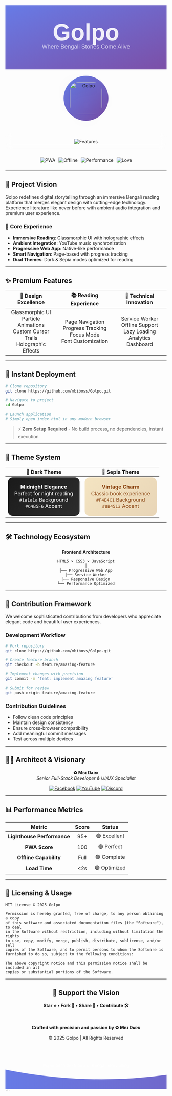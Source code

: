 <div align="center">
  <!-- Premium Animated Header -->
  <svg width="100%" height="200" xmlns="http://www.w3.org/2000/svg">
    <defs>
      <linearGradient id="gradient" x1="0%" y1="0%" x2="100%" y2="100%">
        <stop offset="0%" stop-color="#667eea">
          <animate attributeName="stop-color" values="#667eea;#764ba2;#f093fb;#f5576c;#4facfe;#00f2fe" dur="8s" repeatCount="indefinite"/>
        </stop>
        <stop offset="100%" stop-color="#764ba2">
          <animate attributeName="stop-color" values="#764ba2;#f093fb;#f5576c;#4facfe;#00f2fe;#667eea" dur="8s" repeatCount="indefinite"/>
        </stop>
      </linearGradient>
    </defs>
    <rect width="100%" height="100%" fill="url(#gradient)"/>
    <text x="50%" y="45%" dominant-baseline="middle" text-anchor="middle" font-family="Arial, sans-serif" font-size="72" font-weight="bold" fill="white" opacity="0.9">Golpo</text>
    <text x="50%" y="65%" dominant-baseline="middle" text-anchor="middle" font-family="Arial, sans-serif" font-size="18" fill="white" opacity="0.7">Where Bengali Stories Come Alive</text>
  </svg>

  <!-- Premium Logo Section -->
  <br/>
  <div style="background: linear-gradient(135deg, #667eea 0%, #764ba2 100%); padding: 20px; border-radius: 50%; display: inline-block; margin: 20px 0;">
    <img src="https://i.postimg.cc/Rh4B24Dk/Mbi-dark.png" alt="Golpo" width="100" height="100" style="border-radius: 25px; filter: drop-shadow(0 10px 20px rgba(0,0,0,0.3));"/>
  </div>
  
  <!-- Premium Typing Effect -->
  <div style="background: rgba(255,255,255,0.1); backdrop-filter: blur(10px); padding: 15px; border-radius: 15px; margin: 20px auto; max-width: 600px; border: 1px solid rgba(255,255,255,0.2);">
    <img src="https://readme-typing-svg.herokuapp.com?font=Fira+Code&weight=600&size=16&duration=4000&pause=1000&color=FFFFFF&center=true&vCenter=true&width=500&height=40&lines=Immersive+Reading+Experience;Ambient+Music+Integration;PWA+%7C+Offline+Support;Beautiful+Bengali+Typography;Dark+%26+Sepia+Themes" alt="Features" />
  </div>

  <!-- Premium Badges -->
  <div style="display: flex; justify-content: center; gap: 10px; flex-wrap: wrap; margin: 25px 0;">
    <img src="https://img.shields.io/badge/PWA-Optimized-5A0FC8?style=for-the-badge&logo=pwa&logoColor=white" alt="PWA"/>
    <img src="https://img.shields.io/badge/Offline-Supported-0EA5E9?style=for-the-badge&logo=cloud&logoColor=white" alt="Offline"/>
    <img src="https://img.shields.io/badge/Performance-A+-00D26A?style=for-the-badge&logo=speedtest&logoColor=white" alt="Performance"/>
    <img src="https://img.shields.io/badge/Made_with-❤️-EC4899?style=for-the-badge" alt="Love"/>
  </div>
</div>

---

## 🎯 Project Vision

Golpo redefines digital storytelling through an immersive Bengali reading platform that merges elegant design with cutting-edge technology. Experience literature like never before with ambient audio integration and premium user experience.

### 🌟 Core Experience
- **Immersive Reading**: Glassmorphic UI with holographic effects
- **Ambient Integration**: YouTube music synchronization
- **Progressive Web App**: Native-like performance
- **Smart Navigation**: Page-based with progress tracking
- **Dual Themes**: Dark & Sepia modes optimized for reading

---

## ✨ Premium Features

<div align="center">

| 🎨 Design Excellence | 📚 Reading Experience | 🚀 Technical Innovation |
|:--------------------:|:---------------------:|:-----------------------:|
| Glassmorphic UI<br/>Particle Animations<br/>Custom Cursor Trails<br/>Holographic Effects | Page Navigation<br/>Progress Tracking<br/>Focus Mode<br/>Font Customization | Service Worker<br/>Offline Support<br/>Lazy Loading<br/>Analytics Dashboard |

</div>

---

## 🚀 Instant Deployment

```bash
# Clone repository
git clone https://github.com/mbiboss/Golpo.git

# Navigate to project
cd Golpo

# Launch application
# Simply open index.html in any modern browser
```

> ⚡ **Zero Setup Required** - No build process, no dependencies, instant execution

---

## 🎨 Theme System

<div align="center">

| 🌙 Dark Theme | 📜 Sepia Theme |
|:-------------:|:--------------:|
| <div style="background: linear-gradient(135deg, #1a1a1a 0%, #2d2d2d 100%); padding: 20px; border-radius: 15px; color: white;">**Midnight Elegance**<br/>Perfect for night reading<br/>`#1a1a1a` Background<br/>`#64B5F6` Accent</div> | <div style="background: linear-gradient(135deg, #F4E4C1 0%, #E8D5B7 100%); padding: 20px; border-radius: 15px; color: #8B4513;">**Vintage Charm**<br/>Classic book experience<br/>`#F4E4C1` Background<br/>`#8B4513` Accent</div> |

</div>

---

## 🛠️ Technology Ecosystem

<div align="center">

**Frontend Architecture**
```
HTML5 × CSS3 × JavaScript
│
├── Progressive Web App
├── Service Worker
├── Responsive Design
└── Performance Optimized
```

</div>

---

## 🤝 Contribution Framework

We welcome sophisticated contributions from developers who appreciate elegant code and beautiful user experiences.

### Development Workflow
```bash
# Fork repository
git clone https://github.com/mbiboss/Golpo.git

# Create feature branch
git checkout -b feature/amazing-feature

# Implement changes with precision
git commit -m 'feat: implement amazing feature'

# Submit for review
git push origin feature/amazing-feature
```

### Contribution Guidelines
- Follow clean code principles
- Maintain design consistency
- Ensure cross-browser compatibility
- Add meaningful commit messages
- Test across multiple devices

---

## 👨‍💻 Architect & Visionary

<div align="center">

**✿ Mʙɪ Dᴀʀᴋ**  
*Senior Full-Stack Developer & UI/UX Specialist*

[![Facebook](https://img.shields.io/badge/Facebook-1877F2?style=for-the-badge&logo=facebook&logoColor=white)](https://www.facebook.com/mbiboss.1/)
[![YouTube](https://img.shields.io/badge/YouTube-FF0000?style=for-the-badge&logo=youtube&logoColor=white)](https://www.youtube.com/@Bekar_Golpo)
[![Discord](https://img.shields.io/badge/Discord-5865F2?style=for-the-badge&logo=discord&logoColor=white)](https://discord.com/users/731544517542674443)

</div>

---

## 📊 Performance Metrics

<div align="center">

| Metric | Score | Status |
|:------:|:-----:|:------:|
| **Lighthouse Performance** | 95+ | 🟢 Excellent |
| **PWA Score** | 100 | 🟢 Perfect |
| **Offline Capability** | Full | 🟢 Complete |
| **Load Time** | <2s | 🟢 Optimized |

</div>

---

## 📜 Licensing & Usage

```legal
MIT License © 2025 Golpo

Permission is hereby granted, free of charge, to any person obtaining a copy
of this software and associated documentation files (the "Software"), to deal
in the Software without restriction, including without limitation the rights
to use, copy, modify, merge, publish, distribute, sublicense, and/or sell
copies of the Software, and to permit persons to whom the Software is
furnished to do so, subject to the following conditions:

The above copyright notice and this permission notice shall be included in all
copies or substantial portions of the Software.
```

---

<div align="center">

## 💫 Support the Vision

**Star ⭐ • Fork 🍴 • Share 📢 • Contribute 🛠️**

<br/>

**Crafted with precision and passion by ✿ Mʙɪ Dᴀʀᴋ**

© 2025 Golpo | All Rights Reserved

<br/>

<!-- Premium Footer -->
<svg width="100%" height="120" xmlns="http://www.w3.org/2000/svg">
  <defs>
    <linearGradient id="footerGradient" x1="0%" y1="0%" x2="100%" y2="0%">
      <stop offset="0%" stop-color="#667eea">
        <animate attributeName="stop-color" values="#667eea;#764ba2;#f093fb;#f5576c;#4facfe" dur="6s" repeatCount="indefinite"/>
      </stop>
      <stop offset="100%" stop-color="#764ba2">
        <animate attributeName="stop-color" values="#764ba2;#f093fb;#f5576c;#4facfe;#667eea" dur="6s" repeatCount="indefinite"/>
      </stop>
    </linearGradient>
  </defs>
  <path d="M0,60 Q300,120 600,60 T1200,60 V120 H0 Z" fill="url(#footerGradient)"/>
  <text x="50%" y="40%" dominant-baseline="middle" text-anchor="middle" font-family="Arial, sans-serif" font-size="14" fill="white" opacity="0.8">Experience the future of Bengali storytelling</text>
</svg>

</div>
```
